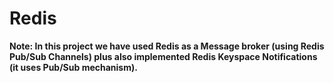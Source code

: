 # Redis
<b>Note: In this project we have used Redis as a Message broker (using Redis Pub/Sub Channels) plus also implemented Redis Keyspace Notifications (it uses Pub/Sub mechanism).</b>
